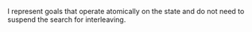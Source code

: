 I represent goals that operate atomically on the state and do not need to suspend the search for interleaving. 